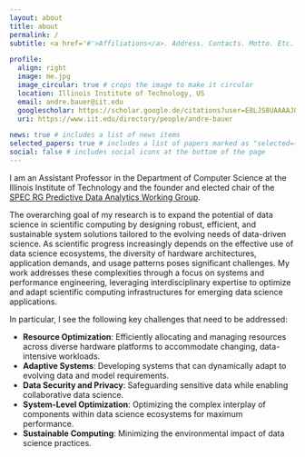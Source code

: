 ```yaml
---
layout: about
title: about
permalink: /
subtitle: <a href='#'>Affiliations</a>. Address. Contacts. Motto. Etc.

profile:
  align: right
  image: me.jpg
  image_circular: true # crops the image to make it circular
  location: Illinois Institute of Technology, US
  email: andre.bauer@iit.edu
  googlescholar: https://scholar.google.de/citations?user=E8LJS8UAAAAJ&hl
  uri: https://www.iit.edu/directory/people/andre-bauer

news: true # includes a list of news items
selected_papers: true # includes a list of papers marked as "selected={true}"
social: false # includes social icons at the bottom of the page
---
```


I am an Assistant Professor in the Department of Computer Science at the Illinois Institute of Technology and the founder and elected chair of the [SPEC RG Predictive Data Analytics Working Group](https://research.spec.org/working-groups/rg-predictive-data-analytics/).

The overarching goal of my research is to expand the potential of data science in scientific computing by designing robust, efficient, and sustainable system solutions tailored to the evolving needs of data-driven science. As scientific progress increasingly depends on the effective use of data science ecosystems, the diversity of hardware architectures, application demands, and usage patterns poses significant challenges. My work addresses these complexities through a focus on systems and performance engineering, leveraging interdisciplinary expertise to optimize and adapt scientific computing infrastructures for emerging data science applications.

In particular, I see the following key challenges that need to be addressed:
* __Resource Optimization__: Efficiently allocating and managing resources across diverse hardware platforms to accommodate changing, data-intensive workloads.
* __Adaptive Systems__: Developing systems that can dynamically adapt to evolving data and model requirements.
* __Data Security and Privacy__: Safeguarding sensitive data while enabling collaborative data science.
* __System-Level Optimization__: Optimizing the complex interplay of components within data science ecosystems for maximum performance.
* __Sustainable Computing__: Minimizing the environmental impact of data science practices.